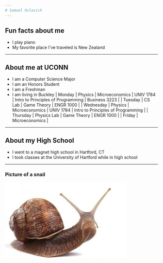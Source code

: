 ```yaml
---
# Samuel Oslovich
---
```

## Fun facts about me
- I play piano
- My favorite place I've traveled is New Zealand
---
## About me at UCONN
- I am a Computer Science Major
- I am an Honors Student
- I am a Freshman
- I am living in Buckley
| Monday | Physics | Microeconomics | UNIV 1784 | Intro to Principles of Programming | Business 3223 |
| Tuesday | CS Lab | Game Theory | ENGR 1000 |
| Wednesday | Physics | Microeconomics | UNIV 1784 | Intro to Principles of Programming |
| Thursday | Physics Lab | Game Theory | ENGR 1000 |
| Friday | Microeconomics |
---
## About my High School
- I went to a magnet high school in Hartford, CT
- I took classes at the University of Hartford while in high school
---
### Picture of a snail
![](snail.jpg)